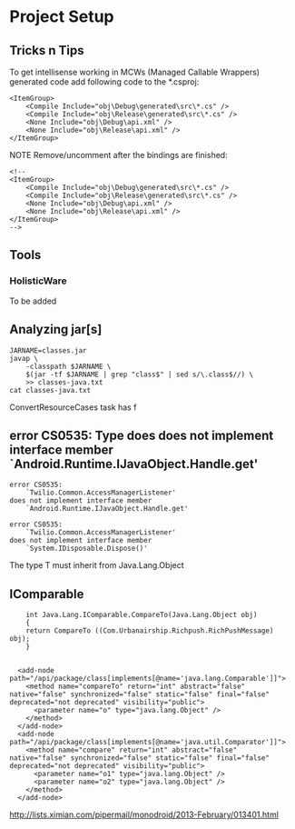 # Project Setup 


## Tricks n Tips

To get intellisense working in MCWs (Managed Callable Wrappers) generated code
add following code to the *.csproj:


	<ItemGroup>
		<Compile Include="obj\Debug\generated\src\*.cs" />
		<Compile Include="obj\Release\generated\src\*.cs" />
		<None Include="obj\Debug\api.xml" />
		<None Include="obj\Release\api.xml" />
	</ItemGroup>

NOTE Remove/uncomment after the bindings are finished:

    <!--
	<ItemGroup>
		<Compile Include="obj\Debug\generated\src\*.cs" />
		<Compile Include="obj\Release\generated\src\*.cs" />
		<None Include="obj\Debug\api.xml" />
		<None Include="obj\Release\api.xml" />
	</ItemGroup>
	-->


## Tools 

### HolisticWare

To be added

## Analyzing jar[s]

	JARNAME=classes.jar
	javap \
		-classpath $JARNAME \
		$(jar -tf $JARNAME | grep "class$" | sed s/\.class$//) \
		>> classes-java.txt
	cat classes-java.txt

ConvertResourceCases task has f

## 	error CS0535: Type <T> does does not implement interface member `Android.Runtime.IJavaObject.Handle.get'


	error CS0535: 
		`Twilio.Common.AccessManagerListener' 
	does not implement interface member 
		`Android.Runtime.IJavaObject.Handle.get'
	
	error CS0535: 
		`Twilio.Common.AccessManagerListener' 
	does not implement interface member 
		`System.IDisposable.Dispose()'

The type T must inherit from Java.Lang.Object
		
		
## IComparable

		int Java.Lang.IComparable.CompareTo(Java.Lang.Object obj)
		{
		return CompareTo ((Com.Urbanairship.Richpush.RichPushMessage) obj);
		}


	  <add-node path="/api/package/class[implements[@name='java.lang.Comparable']]">
		<method name="compareTo" return="int" abstract="false" native="false" synchronized="false" static="false" final="false" deprecated="not deprecated" visibility="public">
		  <parameter name="o" type="java.lang.Object" />
		</method>
	  </add-node>
	  <add-node path="/api/package/class[implements[@name='java.util.Comparator']]">
		<method name="compare" return="int" abstract="false" native="false" synchronized="false" static="false" final="false" deprecated="not deprecated" visibility="public">
		  <parameter name="o1" type="java.lang.Object" />
		  <parameter name="o2" type="java.lang.Object" />
		</method>
	  </add-node>

http://lists.ximian.com/pipermail/monodroid/2013-February/013401.html

  